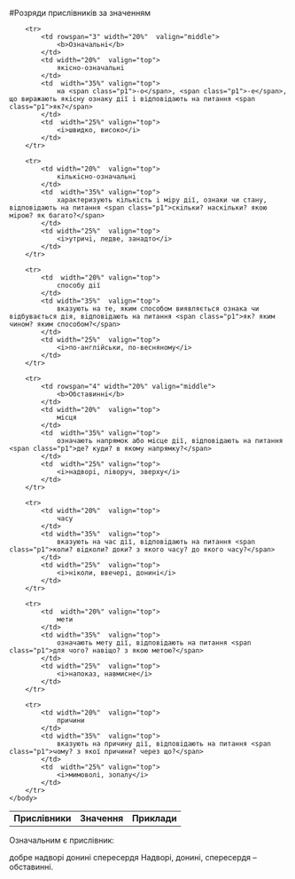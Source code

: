 #Розряди прислiвникiв за значенням


<table style="width: 100%;" align="center">
    <body>
        <tr>  
            <td colspan="2" align="center" valign="top">
                <b>Прислiвники</b>
            </td>
            <td  align="center" valign="top">
                <b>Значення</b>
            </td>  
            <td  align="center" valign="top">
                <b>Приклади</b>
            </td>                     
        </tr>

        <tr> 
        	<td rowspan="3" width="20%"  valign="middle">
                <b>Означальнi</b>
            </td> 
            <td width="20%"  valign="top">
                якiсно-означальнi
            </td>
            <td  width="35%" valign="top">
                на <span class="p1">-о</span>, <span class="p1">-е</span>, що виражають якiсну ознаку дiї i вiдповiдають на питання <span class="p1">як?</span>
            </td>  
            <td  width="25%" valign="top">
                <i>швидко, високо</i>
            </td>                     
        </tr>

        <tr> 
            <td width="20%"  valign="top">
                кiлькiсно-означальнi
            </td>
            <td  width="35%" valign="top">
                характеризують кiлькiсть i мiру дiї, ознаки чи стану, вiдповiдають на питання <span class="p1">скiльки? наскiльки? якою мiрою? як багато?</span>
            </td>  
            <td width="25%"  valign="top">
                <i>утричi, ледве, занадто</i>
            </td>                     
        </tr>

        <tr> 
            <td  width="20%" valign="top">
                способу дiї
            </td>
            <td width="35%"  valign="top">
                вказують на те, яким способом виявляється ознака чи вiдбувається дiя, вiдповiдають на питання <span class="p1">як? яким чином? яким способом?</span>
            </td>  
            <td width="25%"  valign="top">
                <i>по-англiйськи, по-весняному</i>
            </td>                     
        </tr>

        <tr> 
        	<td rowspan="4" width="20%" valign="middle">
                <b>Обставиннi</b>
            </td> 
            <td width="20%"  valign="top">
                мiсця
            </td>
            <td  width="35%" valign="top">
                означають напрямок або мiсце дiї, вiдповiдають на питання <span class="p1">де? куди? в якому напрямку?</span>
            </td>  
            <td  width="25%" valign="top">
                <i>надворi, лiворуч, зверху</i>
            </td>                     
        </tr>

        <tr> 
            <td width="20%"  valign="top">
                часу
            </td>
            <td width="35%"  valign="top">
                вказують на час дiї, вiдповiдають на питання <span class="p1">коли? вiдколи? доки? з якого часу? до якого часу?</span>
            </td>  
            <td width="25%"  valign="top">
                <i>нiколи, ввечерi, донинi</i>
            </td>                     
        </tr>

        <tr> 
            <td  width="20%" valign="top">
                мети
            </td>
            <td width="35%"  valign="top">
                означають мету дiї, вiдповiдають на питання <span class="p1">для чого? навiщо? з якою метою?</span>
            </td>  
            <td width="25%"  valign="top">
                <i>напоказ, навмисне</i>
            </td>                     
        </tr>

        <tr> 
            <td width="20%"  valign="top">
                причини
            </td>
            <td width="35%"  valign="top">
                вказують на причину дiї, вiдповiдають на питання <span class="p1">чому? з якої причини? через що?</span>
            </td>  
            <td  width="25%" valign="top">
                <i>мимоволi, зопалу</i>
            </td>                     
        </tr>
    </body>
</table>

<quiz> 
    <question>
       <p>Означальним є прислівник:</p>
           <answer correct>добре</answer>
           <answer>надворі</answer>
           <answer>донині</answer>
           <answer>спересердя</answer>
      <explanation>
Надворі, донині, спересердя – обставинні.
 </explanation>
    </question>
</quiz> 
